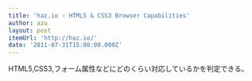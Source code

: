 ```yaml
---
title: 'haz.io › HTML5 & CSS3 Browser Capabilities'
author: azu
layout: post
itemUrl: 'http://haz.io/'
date: '2011-07-31T15:00:00.000Z'
---
```

HTML5,CSS3,フォーム属性などにどのくらい対応しているかを判定できる。
